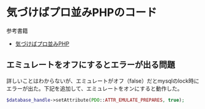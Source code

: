 # 気づけばプロ並みPHPのコード

参考書籍

- [気づけばプロ並みPHP](http://www.ric.co.jp/book/contents/book_926.html)

## エミュレートをオフにするとエラーが出る問題

詳しいことはわからないが、エミュレートがオフ（false）だとmysqlのlock時にエラーが出た。下記を追加して、エミュレートをオンにすると動作した。
```php
$database_handle->setAttribute(PDO::ATTR_EMULATE_PREPARES, true);
```